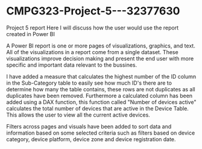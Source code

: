 # CMPG323-Project-5---32377630

Project 5 report
Here I will discuss how the user would use the report created in Power BI

A Power BI report is one or more pages of visualizations, graphics, and text. All of the visualizations in a report come from a single dataset.
These visualizations improve decision making and present the end user with more specific and important data relevant to the bussines.

I have added a measure that calculates the highest number of the ID column in the Sub-Category table to easily see how much ID's 
there are to determine how many the table contains, these rows are not duplicates as all duplicates have been removed.
Furthermore a calculated column has been added using a DAX function, this function called "Number of devices active" calculates the total number of devices that are active in the Device Table. This allows the user to view all the current active devices.

Filters across pages and visuals have been added to sort data and information based on some selected criteria such as filters based on device category,  device platform, 
device zone and device registration date.
